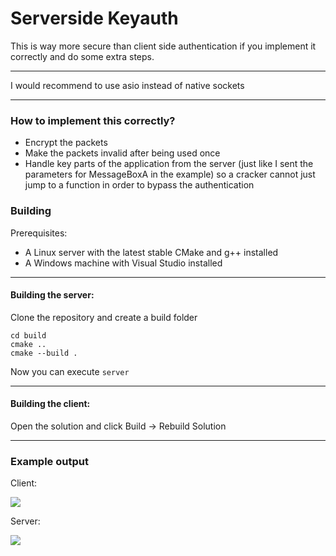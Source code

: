 Serverside Keyauth
====
This is way more secure than client side authentication if you implement it correctly and do some extra steps.

- - - -
I would recommend to use asio instead of native sockets
- - - -

### How to implement this correctly?
- Encrypt the packets
- Make the packets invalid after being used once
- Handle key parts of the application from the server (just like I sent the parameters for MessageBoxA in the example) so a cracker cannot just jump to a function in order to bypass the authentication

### Building

Prerequisites:
- A Linux server with the latest stable CMake and g++ installed
- A Windows machine with Visual Studio installed
- - - -
#### Building the server:
Clone the repository and create a build folder
```
cd build
cmake ..
cmake --build .
```
Now you can execute `server`
- - - -
#### Building the client:
Open the solution and click Build -> Rebuild Solution
- - - -
### Example output
Client:

![](https://i.imgur.com/YaYT7OM.png)

Server:

![](https://i.imgur.com/U6xg2SZ.png)
